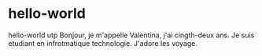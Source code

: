 # hello-world
hello-world utp
Bonjour, je m'appelle Valentina, j'ai cingth-deux ans. Je suis etudiant en infrotmatique technologie. 
J'adore les voyage.
